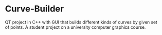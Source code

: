 # Curve-Builder
QT project in C++ with GUI that builds different kinds of curves by given set of points. A student project on a university computer graphics course.
